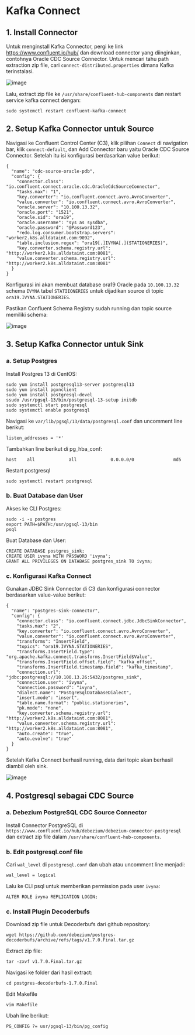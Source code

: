 # Kafka Connect

## 1. Install Connector

Untuk menginstall Kafka Connector, pergi ke link https://www.confluent.io/hub/ dan download connector yang diinginkan, contohnya Oracle CDC Source Connector. Untuk mencari tahu path extraction zip file, cari `connect-distributed.properties` dimana Kafka terinstalasi.

![image](https://github.com/ivynajohansen/belajar-confluent/assets/83331802/c8962881-3c10-4c14-862d-51c10ff81f68)

Lalu, extract zip file ke `/usr/share/confluent-hub-components` dan restart service kafka connect dengan:

```
sudo systemctl restart confluent-kafka-connect
```

## 2. Setup Kafka Connector untuk Source

Navigasi ke Confluent Control Center (C3), klik pilihan `Connect` di navigation bar, klik `connect-default`, dan Add Connector baru yaitu Oracle CDC Source Connector. Setelah itu isi konfigurasi berdasarkan value berikut:

```
{
  "name": "cdc-source-oracle-pdb",
  "config": {
    "connector.class": "io.confluent.connect.oracle.cdc.OracleCdcSourceConnector",
    "tasks.max": "1",
    "key.converter": "io.confluent.connect.avro.AvroConverter",
    "value.converter": "io.confluent.connect.avro.AvroConverter",
    "oracle.server": "10.100.13.32",
    "oracle.port": "1521",
    "oracle.sid": "ora19",
    "oracle.username": "sys as sysdba",
    "oracle.password": "@Password123",
    "redo.log.consumer.bootstrap.servers": "worker2.k8s.alldataint.com:9092",
    "table.inclusion.regex": "ora19[.]IVYNA[.](STATIONERIES)",
    "key.converter.schema.registry.url": "http://worker2.k8s.alldataint.com:8081",
    "value.converter.schema.registry.url": "http://worker2.k8s.alldataint.com:8081"
  }
}
```

Konfigurasi ini akan membuat database ora19 Oracle pada `10.100.13.32` schema `IVYNA` tabel `STATIIONERIES` untuk dijadikan source di topic `ora19.IVYNA.STATIONERIES`.

Pastikan Confluent Schema Registry sudah running dan topic source memiliki schema:

![image](https://github.com/ivynajohansen/belajar-confluent/assets/83331802/94fe1690-7d0b-48cf-96cf-d2591333c220)


## 3. Setup Kafka Connector untuk Sink

### a. Setup Postgres

Install Postgres 13 di CentOS:

```
sudo yum install postgresql13-server postgresql13
sudo yum install pgxnclient
sudo yum install postgresql-devel
ssudo /usr/pgsql-13/bin/postgresql-13-setup initdb
sudo systemctl start postgresql
sudo systemctl enable postgresql
```

Navigasi ke `var/lib/pgsql/13/data/postgresql.conf` dan uncomment line berikut:

```
listen_addresses = '*'
```

Tambahkan line berikut di pg_hba_conf:

```
host    all             all             0.0.0.0/0               md5
```

Restart postgresql

```
sudo systemctl restart postgresql
```

### b. Buat Database dan User

Akses ke CLI Postgres:

```
sudo -i -u postgres
export PATH=$PATH:/usr/pgsql-13/bin
psql
```

Buat Database dan User:

```
CREATE DATABASE postgres_sink;
CREATE USER ivyna WITH PASSWORD 'ivyna';
GRANT ALL PRIVILEGES ON DATABASE postgres_sink TO ivyna;
```

### c. Konfigurasi Kafka Connect

Gunakan JDBC Sink Connector di C3 dan konfigurasi connector berdasarkan value-value berikut:

```
{
  "name": "postgres-sink-connector",
  "config": {
    "connector.class": "io.confluent.connect.jdbc.JdbcSinkConnector",
    "tasks.max": "2",
    "key.converter": "io.confluent.connect.avro.AvroConverter",
    "value.converter": "io.confluent.connect.avro.AvroConverter",
    "transforms": "InsertField",
    "topics": "ora19.IVYNA.STATIONERIES",
    "transforms.InsertField.type": "org.apache.kafka.connect.transforms.InsertField$Value",
    "transforms.InsertField.offset.field": "kafka_offset",
    "transforms.InsertField.timestamp.field": "kafka_timestamp",
    "connection.url": "jdbc:postgresql://10.100.13.26:5432/postgres_sink",
    "connection.user": "ivyna",
    "connection.password": "ivyna",
    "dialect.name": "PostgreSqlDatabaseDialect",
    "insert.mode": "insert",
    "table.name.format": "public.stationeries",
    "pk.mode": "none",
    "key.converter.schema.registry.url": "http://worker2.k8s.alldataint.com:8081",
    "value.converter.schema.registry.url": "http://worker2.k8s.alldataint.com:8081",
    "auto.create": "true",
    "auto.evolve": "true"
  }
}
```

Setelah Kafka Connect berhasil running, data dari topic akan berhasil diambil oleh sink.

![image](https://github.com/ivynajohansen/belajar-confluent/assets/83331802/99636b3f-c8a2-4215-b0fd-da8a12c400ab)


## 4. Postgresql sebagai CDC Source

### a. Debezium PostgreSQL CDC Source Connector

Install Connector PostgreSQL di `https://www.confluent.io/hub/debezium/debezium-connector-postgresql` dan extract zip file dalam `/usr/share/confluent-hub-components`.

### b. Edit postgresql.conf file

Cari `wal_level` di `postgresql.conf` dan ubah atau uncomment line menjadi:

```
wal_level = logical
```

Lalu ke CLI psql untuk memberikan permission pada user `ivyna`:

```
ALTER ROLE ivyna REPLICATION LOGIN;
```

### c. Install Plugin Decoderbufs

Download zip file untuk Decoderbufs dari github repository:

```
wget https://github.com/debezium/postgres-decoderbufs/archive/refs/tags/v1.7.0.Final.tar.gz
```

Extract zip file:

```
tar -zxvf v1.7.0.Final.tar.gz
```

Navigasi ke folder dari hasil extract:

```
cd postgres-decoderbufs-1.7.0.Final
```

Edit Makefile

```
vim Makefile
```

Ubah line berikut:

```
PG_CONFIG ?= usr/pgsql-13/bin/pg_config
```


